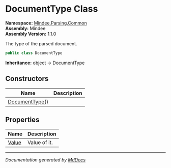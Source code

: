 ﻿<!--  
  <auto-generated>   
    The contents of this file were generated by a tool.  
    Changes to this file may be list if the file is regenerated  
  </auto-generated>   
-->

# DocumentType Class

**Namespace:** [Mindee.Parsing.Common](../index.md)  
**Assembly:** Mindee  
**Assembly Version:** 1.1.0

The type of the parsed document.

```csharp
public class DocumentType
```

**Inheritance:** object → DocumentType

## Constructors

| Name                                    | Description |
| --------------------------------------- | ----------- |
| [DocumentType()](constructors/index.md) |             |

## Properties

| Name                         | Description  |
| ---------------------------- | ------------ |
| [Value](properties/Value.md) | Value of it. |

___

*Documentation generated by [MdDocs](https://github.com/ap0llo/mddocs)*
